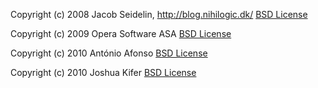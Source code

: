 Copyright (c) 2008 Jacob Seidelin, http://blog.nihilogic.dk/
[BSD License](http://opensource.org/licenses/BSD-3-Clause)

Copyright (c) 2009 Opera Software ASA
[BSD License](http://dev.opera.com/licenses/bsd/)

Copyright (c) 2010 António Afonso
[BSD License](http://opensource.org/licenses/BSD-3-Clause)

Copyright (c) 2010 Joshua Kifer
[BSD License](http://opensource.org/licenses/BSD-3-Clause)
